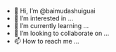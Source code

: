 - 👋 Hi, I’m @baimudashuiguai
- 👀 I’m interested in ...
- 🌱 I’m currently learning ...
- 💞️ I’m looking to collaborate on ...
- 📫 How to reach me ...

<!---
baimudashuiguai/baimudashuiguai is a ✨ special ✨ repository because its `README.md` (this file) appears on your GitHub profile.
You can click the Preview link to take a look at your changes.
--->
